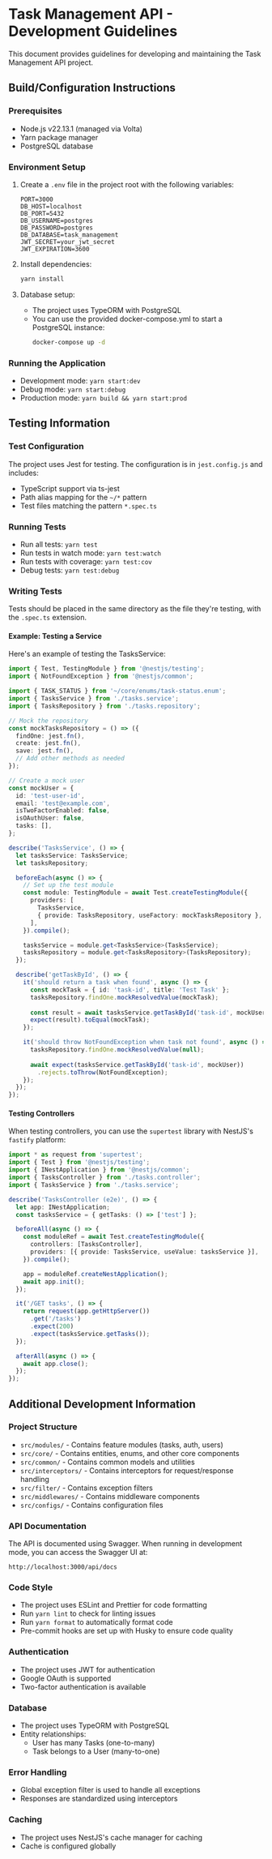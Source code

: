# Task Management API - Development Guidelines

This document provides guidelines for developing and maintaining the Task Management API project.

## Build/Configuration Instructions

### Prerequisites
- Node.js v22.13.1 (managed via Volta)
- Yarn package manager
- PostgreSQL database

### Environment Setup
1. Create a `.env` file in the project root with the following variables:
   ```
   PORT=3000
   DB_HOST=localhost
   DB_PORT=5432
   DB_USERNAME=postgres
   DB_PASSWORD=postgres
   DB_DATABASE=task_management
   JWT_SECRET=your_jwt_secret
   JWT_EXPIRATION=3600
   ```

2. Install dependencies:
   ```bash
   yarn install
   ```

3. Database setup:
   - The project uses TypeORM with PostgreSQL
   - You can use the provided docker-compose.yml to start a PostgreSQL instance:
     ```bash
     docker-compose up -d
     ```

### Running the Application
- Development mode: `yarn start:dev`
- Debug mode: `yarn start:debug`
- Production mode: `yarn build && yarn start:prod`

## Testing Information

### Test Configuration
The project uses Jest for testing. The configuration is in `jest.config.js` and includes:
- TypeScript support via ts-jest
- Path alias mapping for the `~/*` pattern
- Test files matching the pattern `*.spec.ts`

### Running Tests
- Run all tests: `yarn test`
- Run tests in watch mode: `yarn test:watch`
- Run tests with coverage: `yarn test:cov`
- Debug tests: `yarn test:debug`

### Writing Tests
Tests should be placed in the same directory as the file they're testing, with the `.spec.ts` extension.

#### Example: Testing a Service
Here's an example of testing the TasksService:

```typescript
import { Test, TestingModule } from '@nestjs/testing';
import { NotFoundException } from '@nestjs/common';

import { TASK_STATUS } from '~/core/enums/task-status.enum';
import { TasksService } from './tasks.service';
import { TasksRepository } from './tasks.repository';

// Mock the repository
const mockTasksRepository = () => ({
  findOne: jest.fn(),
  create: jest.fn(),
  save: jest.fn(),
  // Add other methods as needed
});

// Create a mock user
const mockUser = {
  id: 'test-user-id',
  email: 'test@example.com',
  isTwoFactorEnabled: false,
  isOAuthUser: false,
  tasks: [],
};

describe('TasksService', () => {
  let tasksService: TasksService;
  let tasksRepository;

  beforeEach(async () => {
    // Set up the test module
    const module: TestingModule = await Test.createTestingModule({
      providers: [
        TasksService,
        { provide: TasksRepository, useFactory: mockTasksRepository },
      ],
    }).compile();

    tasksService = module.get<TasksService>(TasksService);
    tasksRepository = module.get<TasksRepository>(TasksRepository);
  });

  describe('getTaskById', () => {
    it('should return a task when found', async () => {
      const mockTask = { id: 'task-id', title: 'Test Task' };
      tasksRepository.findOne.mockResolvedValue(mockTask);
      
      const result = await tasksService.getTaskById('task-id', mockUser);
      expect(result).toEqual(mockTask);
    });

    it('should throw NotFoundException when task not found', async () => {
      tasksRepository.findOne.mockResolvedValue(null);
      
      await expect(tasksService.getTaskById('task-id', mockUser))
        .rejects.toThrow(NotFoundException);
    });
  });
});
```

#### Testing Controllers
When testing controllers, you can use the `supertest` library with NestJS's `fastify` platform:

```typescript
import * as request from 'supertest';
import { Test } from '@nestjs/testing';
import { INestApplication } from '@nestjs/common';
import { TasksController } from './tasks.controller';
import { TasksService } from './tasks.service';

describe('TasksController (e2e)', () => {
  let app: INestApplication;
  const tasksService = { getTasks: () => ['test'] };

  beforeAll(async () => {
    const moduleRef = await Test.createTestingModule({
      controllers: [TasksController],
      providers: [{ provide: TasksService, useValue: tasksService }],
    }).compile();

    app = moduleRef.createNestApplication();
    await app.init();
  });

  it('/GET tasks', () => {
    return request(app.getHttpServer())
      .get('/tasks')
      .expect(200)
      .expect(tasksService.getTasks());
  });

  afterAll(async () => {
    await app.close();
  });
});
```

## Additional Development Information

### Project Structure
- `src/modules/` - Contains feature modules (tasks, auth, users)
- `src/core/` - Contains entities, enums, and other core components
- `src/common/` - Contains common models and utilities
- `src/interceptors/` - Contains interceptors for request/response handling
- `src/filter/` - Contains exception filters
- `src/middlewares/` - Contains middleware components
- `src/configs/` - Contains configuration files

### API Documentation
The API is documented using Swagger. When running in development mode, you can access the Swagger UI at:
```
http://localhost:3000/api/docs
```

### Code Style
- The project uses ESLint and Prettier for code formatting
- Run `yarn lint` to check for linting issues
- Run `yarn format` to automatically format code
- Pre-commit hooks are set up with Husky to ensure code quality

### Authentication
- The project uses JWT for authentication
- Google OAuth is supported
- Two-factor authentication is available

### Database
- The project uses TypeORM with PostgreSQL
- Entity relationships:
  - User has many Tasks (one-to-many)
  - Task belongs to a User (many-to-one)

### Error Handling
- Global exception filter is used to handle all exceptions
- Responses are standardized using interceptors

### Caching
- The project uses NestJS's cache manager for caching
- Cache is configured globally